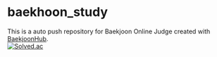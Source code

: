 # baekhoon_study
This is a auto push repository for Baekjoon Online Judge created with [BaekjoonHub](https://github.com/BaekjoonHub/BaekjoonHub).
<br>
[![Solved.ac](http://mazassumnida.wtf/api/generate_badge?boj=dbwofla11)](https://solved.ac/dbwofla11)
